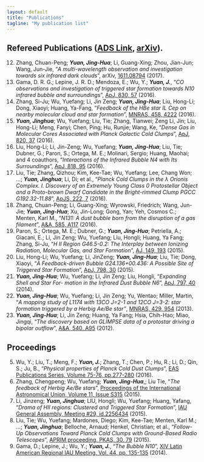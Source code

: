```yaml
---
layout: default
title: "Publications"
tagline: "My publication list"
---
```


## Refereed Publications ([ADS Link](http://adsabs.harvard.edu/cgi-bin/nph-abs_connect?library&libname=Jinghua+Yuan&libid=4f88e404d4), [arXiv](http://arxiv.org/find/all/1/OR+au:+Yuan_Jinghua+au:+Yuan_Jing_Hua/0/1/0/all/0/1)). 

12. Zhang, Chuan-Peng; ***Yuan, Jing-Hua***; Li, Guang-Xing; Zhou, Jian-Jun; Wang, Jun-Jie, “*A multi-wavelength observation and investigation towards six infrared dark clouds*”, arXiv, [1611.08794](http://adsabs.harvard.edu/abs/2016arXiv161108794Z) (2017).11. Gama, D. R. G.; Lepine, J. R. D.; Mendoza, E.; Wu, Y.; ***Yuan, J.***, “*CO observations and investigation of triggered star formation towards N10 infrared bubble and surroundings*”, [ApJ, 830, 57](http://adsabs.harvard.edu/abs/2016ApJ...830...57G) (2016).10. Zhang, Si-Ju; Wu, Yuefang; Li, Jin Zeng; ***Yuan, Jing-Hua***; Liu, Hong-Li; Dong, Xiaoyi; Huang, Ya-Fang, “*Feedback of the HBe star IL Cep on nearby molecular cloud and star formation*”, [MNRAS, 458, 4222](http://adsabs.harvard.edu/abs/2016MNRAS.458.4222Z) (2016).9. ***Yuan, Jinghua***; Wu, Yuefang; Liu, Tie; Zhang, Tianwei; Zeng Li, Jin; Liu, Hong-Li; Meng, Fanyi; Chen, Ping; Hu, Runjie; Wang, Ke, “*Dense Gas in Molecular Cores Associated with Planck Galactic Cold Clumps*”, [ApJ, 820, 37](http://adsabs.harvard.edu/abs/2016ApJ...820...37Y) (2016).8. Liu, Hong-Li; Li, Jin-Zeng; Wu, Yuefang; ***Yuan, Jing-Hua***; Liu, Tie; Dubner, G.; Paron, S.; Ortega, M. E.; Molinari, Sergio; Huang, Maohai; and 4 coauthors, “*Interactions of the Infrared Bubble N4 with Its Surroundings*”, [ApJ, 818, 95](http://adsabs.harvard.edu/abs/2016ApJ...818...95L) (2016).7. Liu, Tie; Zhang, Qizhou; Kim, Kee-Tae; Wu, Yuefang; Lee, Chang Won; ...; ***Yuan, Jinghua***; Li, Di; et al., “*Planck Cold Clumps in the λ Orionis Complex. I. Discovery of an Extremely Young Class 0 Protostellar Object and a Proto-brown Dwarf Candidate in the Bright-rimmed Clump PGCC G192.32-11.88*”, [ApJS, 222, 7](http://adsabs.harvard.edu/abs/2016ApJS..222....7L) (2016).6. Zhang, Chuan-Peng; Li, Guang-Xing; Wyrowski, Friedrich; Wang, Jun-Jie; ***Yuan, Jing-Hua***; Xu, Jin-Long; Gong, Yan; Yeh, Cosmos C.; Menten, Karl M., “*N131: A dust bubble born from the disruption of a gas filament*”, [A&A, 585, A117](http://adsabs.harvard.edu/abs/2016A%26A...585A.117Z) (2016).5. Paron, S.; Ortega, M. E.; Dubner, G.; ***Yuan, Jing-Hua***; Petriella, A.; Giacani, E.; Li, Jin Zeng; Wu, Yuefang; Liu, Hongli; Huang, Ya Fang; Zhang, Si-Ju, “*H II Region G46.5-0.2: The Interplay between Ionizing Radiation, Molecular Gas, and Star Formation*”, [AJ, 149, 193](http://adsabs.harvard.edu/abs/2015AJ....149..193P)(2015).4. Liu, Hong-Li; Wu, Yuefang; Li, JinZeng; ***Yuan, Jing-Hua***; Liu, Tie; Dong, Xiaoyi, “*A Feedback-driven Bubble G24.136+00.436: A Possible Site of Triggered Star Formation*”, [ApJ, 798, 30](http://adsabs.harvard.edu/abs/2015ApJ...798...30L) (2015).
3. ***Yuan, Jing-Hua***; Wu, Yuefang; Li, Jin Zeng; Liu, Hongli, “*Expanding Shell and Star For- mation in the Infrared Dust Bubble N6*”, [ApJ, 797, 40](http://adsabs.harvard.edu/abs/2014ApJ...797...40Y) (2014).2. ***Yuan, Jing-Hua***; Wu, Yuefang; Li, Jin Zeng; Yu, Wentao; Miller, Martin, “*A mapping study of L1174 with 13CO J=2-1 and 12CO J=3-2: star formation triggered by a Herbig Ae/Be star”*, [MNRAS, 429, 954](http://adsabs.harvard.edu/abs/2013MNRAS.429..954Y) (2013).1. ***Yuan, Jing-Hua***; Li, Jin Zeng; Huang, Ya Fang; Hsia, Chih-Hao; Miao, Jingqi, “*The discovery based on GLIMPSE data of a protostar driving a bipolar outflow*”, [A&A, 540, A95](http://adsabs.harvard.edu/abs/2012A%26A...540A..95) (2012).


## Proceedings 

5. Wu, Y.; Liu, T.; Meng, F.; ***Yuan, J.***; Zhang, T.; Chen, P.; Hu, R.; Li, D.; Qin, S.; Ju, B., “*Physical properties of Planck Cold Dust Clumps*”, [EAS Publications Series, Volume 75-76, pp.277-280](http://adsabs.harvard.edu/abs/2016EAS....75..277W) (2016).4. Zhang, Chengpeng; Wu, Yuefang; ***Yuan, Jing-Hua***,; Liu Tie, “*The feedback of Herbig Ae/Bestars*”, [Proceedings of the International Astronomical Union, Volume 11, Issue S315](https://doi.org/10.1017/S1743921316007730) (2015).3. Li, Jinzeng; ***Yuan, Jinghua***; LIU, Hongli; Wu, Yuefang; Huang, Yafang, “*Drama of HII regions: Clustered and Triggered Star Formation*”, [IAU General Assembly, Meeting #29, id.2256434](http://adsabs.harvard.edu/abs/2015IAUGA..2256434L) (2015).2. Liu, Tie; Wu, Yuefang; Mardones, Diego; Kim, Kee-Tae; Menten, Karl M.; ...; ***Yuan, Jinghua***; Belloche, Arnaud; Henkel, Christian; et al., “*Follow-Up Observations Toward Planck Cold Clumps with Ground-Based Radio Telescopes*”, [APRIM proceeding, PKAS, 30, 79](http://adsabs.harvard.edu/abs/2015PKAS...30...79L) (2015).1. Gama, D.; Lepine, J.; Wu, Y.; ***Yuan, J.***, “*The Bubble N10*”, [XIV Latin American Regional IAU Meeting, Vol. 44, pp. 135-135](http://adsabs.harvard.edu/abs/2014RMxAC..44..135G) (2014).